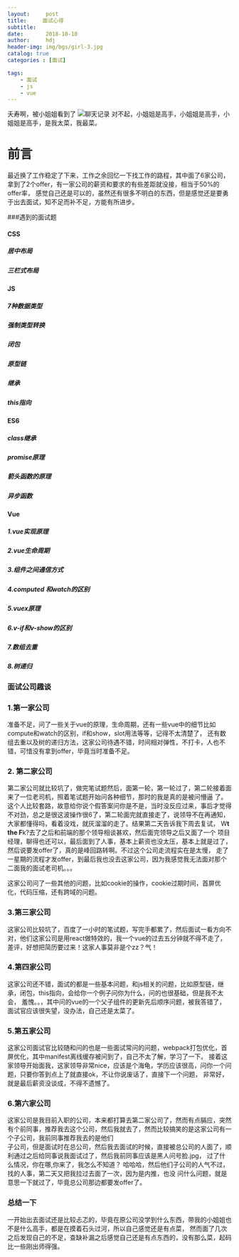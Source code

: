 ```yaml
---
layout:     post
title:     面试心得
subtitle:   
date:       2018-10-10
author:     hdj
header-img: img/bgs/girl-3.jpg
catalog: true
categories : [面试]

tags:
    - 面试
    - js
    - vue
---
```



夭寿啊，被小姐姐看到了
 ![聊天记录](http://hdj2048228.github.io/img/lx.png)
 对不起，小姐姐是高手，小姐姐是高手，小姐姐是高手，是我太菜，我最菜。
# 前言

   最近换了工作稳定了下来，工作之余回忆一下找工作的路程，其中面了6家公司，拿到了2个offer，有一家公司的薪资和要求的有些差距就没接，相当于50%的offer率，
感觉自己还是可以的，虽然还有很多不明白的东西，但是感觉还是要勇于出去面试，知不足而补不足，方能有所进步。

###遇到的面试题

#### CSS
##### 居中布局
##### 三栏式布局

#### JS
##### 7种数据类型
##### 强制类型转换
##### 闭包
##### 原型链
##### 继承
##### this指向

#### ES6
##### class继承
##### promise原理
##### 箭头函数的原理
##### 异步函数

#### Vue
##### 1.vue实现原理
##### 2.vue生命周期
##### 3.组件之间通信方式
##### 4.computed 和watch的区别
##### 5.vuex原理
##### 6.v-if和v-show的区别
##### 7.数组去重
##### 8.树递归

### 面试公司趣谈
  
### 1.第一家公司
   准备不足，问了一些关于vue的原理，生命周期，还有一些vue中的细节比如compute和watch的区别，if和show，slot用法等等，记得不太清楚了，
 还有数组去重以及树的递归方法，这家公司待遇不错，时间相对弹性，不打卡，人也不错，可惜没有拿到offer，毕竟当时准备不足。
### 2. 第二家公司
   第二家公司就比较坑了，做完笔试题然后，面第一轮，第一轮过了，第二轮接着面来了一位老司机，照着笔试题开始问各种细节，那时的我是真的是被问懵逼
 了。这个人比较套路，故意给你说个假答案问你是不是，当时没反应过来，事后才觉得不对劲，总之是很这波操作很6了，第二轮面完就直接走了，说领导不在再通知，
 大家都懂得吗，看着没戏，就灰溜溜的走了。结果第二天告诉我下周去复试， W**t the F**k?去了之后和前端的那个领导相谈甚欢，然后面完领导之后又面了一个
 项目经理，聊得也还可以，最后面到了人事，基本上薪资也没太压，基本上就是过了，然后说要发offer了，真的是峰回路转啊。不过这个公司走流程实在是太慢，
 走了一星期的流程才发offer，到最后我也没去这家公司，因为我感觉我无法面对那个二面我的面试老司机。。。
 
   这家公司问了一些其他的问题，比如cookie的操作，cookie过期时间，首屏优化，代码压缩，还有跨域的问题。
### 3.第三家公司 
   这家公司比较坑了，百度了一小时的笔试题，写完手都累了，然后面试一看方向不对，他们这家公司是用react做特效的，我一个vue的过去五分钟就不得不走了，
差评，好想把简历要过来！这家人事莫非是个zz？气！
### 4.第四家公司
   这家公司还不错，面试的都是一些基本问题，和js相关的问题，比如原型链，继承，闭包，this指向，会给你一个例子问你为什么，问的也很基础，但是我不太会，
羞愧。。，其中问的vue的一个父子组件的更新先后顺序问题，被我答错了，面试官应该很失望，没办法，自己还是太菜了。

### 5.第五家公司 
   这家公司面试官比较随和问的也是一些面试常问的问题，webpack打包优化，首屏优化，其中manifest离线缓存被问到了，自己不太了解，学习了一下。
接着这家领导开始面我，这家领导非常nice，应该是个海龟，学历应该很高，问你一个问题，只要你答到点上了就直接ok，不让你说废话了，直接下一个问题，
非常好，就是最后薪资没谈成，不得不遗憾了。
### 6.第六家公司  
   这家公司是我目前入职的公司，本来都打算去第二家公司了，然而有点膈应，突然有个前同事，推荐我去这个公司，然后我就去了，然而比较搞笑的是这家公司有一个子公司，我前同事推荐我去的是他们   
子公司，但是面试时在总公司，然后我去面试的时候，直接被总公司的人面了，顺利通过之后给同事说我面试过了，然后我前同事应该是黑人问号脸.jpg，
过了什么情况，你在哪,你来了，我怎么不知道？ 哈哈哈，然后他们子公司的人气不过，找的人事，第二天又把我拉过去面了一次，因为是内推，也没
问什么问题，就是意思一下就过了，毕竟总公司那边都要发offer了。
### 总结一下
  一开始出去面试还是比较忐忑的，毕竟在原公司没学到什么东西，带我的小姐姐也不是什么高手，都是在摸着石头过河，所以自己感觉还是有点菜，
然而面了几次之后发现自己的不足，查缺补漏之后感觉自己还是有点东西的，没有那么菜，起码比一些刚出师得强。   


